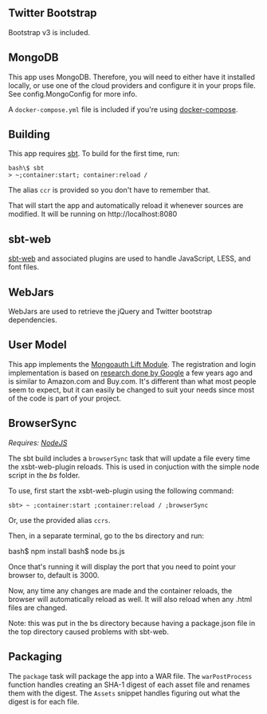 Twitter Bootstrap
-----------------

Bootstrap v3 is included.

MongoDB
-------

This app uses MongoDB. Therefore, you will need to either have it installed locally, or use one of the cloud providers and configure it in your props file. See config.MongoConfig for more info.

A `docker-compose.yml` file is included if you're using [docker-compose](https://docs.docker.com/compose/).

Building
--------

This app requires [sbt](http://www.scala-sbt.org/). To build for the first time, run:

    bash\$ sbt
    > ~;container:start; container:reload /

The alias `ccr` is provided so you don't have to remember that.

That will start the app and automatically reload it whenever sources are modified. It will be running on http://localhost:8080

sbt-web
-------

[sbt-web](https://github.com/sbt/sbt-web) and associated plugins are used to handle JavaScript, LESS, and font files.

WebJars
-------

WebJars are used to retrieve the jQuery and Twitter bootstrap dependencies.

User Model
----------

This app implements the [Mongoauth Lift Module](https://github.com/eltimn/lift-mongoauth). The registration and login implementation is based on [research done by Google](http://sites.google.com/site/oauthgoog/UXFedLogin) a few years ago and is similar to Amazon.com and Buy.com. It's different than what most people seem to expect, but it can easily be changed to suit your needs since most of the code is part of your project.

BrowserSync
-----------

*Requires: [NodeJS](https://nodejs.org/)*

The sbt build includes a `browserSync` task that will update a file every time the xsbt-web-plugin reloads. This is used in conjuction with the simple node script in the _bs_ folder.

To use, first start the xsbt-web-plugin using the following command:

    sbt> ~ ;container:start ;container:reload / ;browserSync

Or, use the provided alias `ccrs`.

Then, in a separate terminal, go to the bs directory and run:

  bash\$ npm install
  bash\$ node bs.js

Once that's running it will display the port that you need to point your browser to, default is 3000.

Now, any time any changes are made and the container reloads, the browser will automatically reload as well. It will also reload when any .html files are changed.

Note: this was put in the bs directory because having a package.json file in the top directory caused problems with sbt-web.

Packaging
---------

The `package` task will package the app into a WAR file. The `warPostProcess` function handles creating an SHA-1 digest of each asset file and renames them with the digest. The `Assets` snippet handles figuring out what the digest is for each file.
